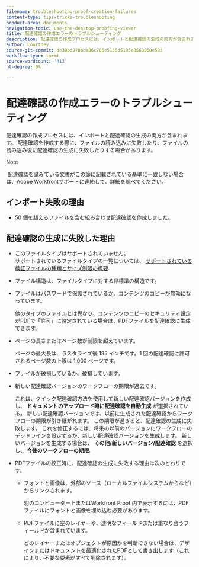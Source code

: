 ```yaml
---
filename: troubleshooting-proof-creation-failures
content-type: tips-tricks-troubleshooting
product-area: documents
navigation-topic: use-the-desktop-proofing-viewer
title: 配達確認の作成エラーのトラブルシューティング
description: 配達確認の作成プロセスには、インポートと配達確認の生成の両方が含まれます。 配達確認を作成する際に、ファイルの読み込みに失敗したり、ファイルの読み込み後に配達確認の生成に失敗したりする場合があります。
author: Courtney
source-git-commit: de30bd970bda06c706e5156d5195e8568558e593
workflow-type: tm+mt
source-wordcount: '413'
ht-degree: 0%

---
```



# 配達確認の作成エラーのトラブルシューティング

配達確認の作成プロセスには、インポートと配達確認の生成の両方が含まれます。 配達確認を作成する際に、ファイルの読み込みに失敗したり、ファイルの読み込み後に配達確認の生成に失敗したりする場合があります。

>[!NOTE]
>
> 配達確認を試みている文書がこの節に記載されている基準に一致しない場合は、Adobe Workfrontサポートに連絡して、詳細を調べてください。

## インポート失敗の理由

* 50 個を超えるファイルを含む組み合わせ配達確認を作成しました。

## 配達確認の生成に失敗した理由

* このファイルタイプはサポートされていません。\
   サポートされているファイルタイプの一覧については、 [サポートされている検証ファイルの種類とサイズ制限の概要](../../../review-and-approve-work/proofing/proofing-overview/supported-proofing-file-types.md).

* ファイル構造は、ファイルタイプに対する非標準の構造です。
* ファイルはパスワードで保護されているか、コンテンツのコピーが無効になっています。

   他のタイプのファイルとは異なり、コンテンツのコピーのセキュリティ設定がPDFで「許可」に設定されている場合は、PDFファイルを配達確認に生成できます。

* ページの長さまたはページ数が制限を超えています。

   ページの最大長は、ラスタライズ後 195 インチです。1 回の配達確認に許可されるページ数の上限は 1,000 ページです。

* ファイルが破損しているか、破損しています。
* 新しい配達確認バージョンのワークフローの期限が過去です。

   これは、クイック配達確認方法を使用して新しい配達確認バージョンを作成し、 **ドキュメントのアップロード時に配達確認を自動生成** が選択されている。 新しい配達確認バージョンでは、以前に生成された配達確認からワークフローの期限が引き継がれます。 この期限が過ぎると、配達確認の生成に失敗します。 これを修正するには、将来の以前のバージョンにワークフローのデッドラインを設定するか、新しい配達確認バージョンを生成します。 新しいバージョンを生成する場合は、 **その他/新しいバージョン/配達確認** を選択し、 **今後のワークフローの期限**.

* PDFファイルの校正時に、配達確認の生成に失敗する理由は次のとおりです。

   * フォントと画像は、外部のソース（ローカルファイルシステムからなど）からリンクされます。

      別のコンピューター上またはWorkfront Proof 内で表示するには、PDFファイルにフォントと画像を埋め込む必要があります。

   * PDFファイルに空のレイヤーや、透明なフィールドまたは重なり合うフィールドが含まれています。

      どのレイヤーまたはオブジェクトが原因かを判断できない場合は、デザインまたはドキュメントを最適化されたPDFとして書き出します（これにより、不要な要素がすべて削除されます）。

